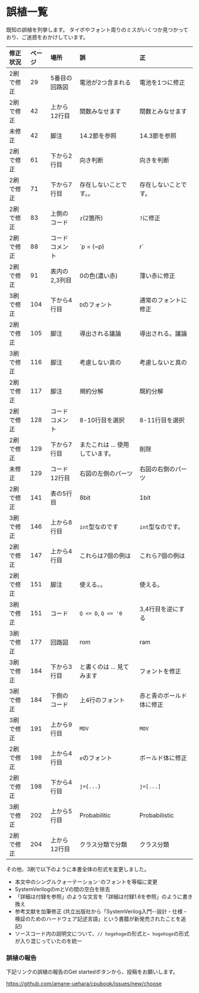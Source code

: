 # 誤植一覧

既知の誤植を列挙します。
タイポやフォント周りのミスがいくつか見つかっており、ご迷惑をおかけしています。

|修正状況 |ページ|場所          |誤  |正  |
|:--------|:-----|:-------------|:---|:---|
|2刷で修正|29    |5番目の回路図 |電池が2つ含まれる|電池を1つに修正|
|2刷で修正|42    |上から12行目  |関数みなせます|関数とみなせます|
|未修正   |42    |脚注          |14.2節を参照|14.3節を参照|
|2刷で修正|61    |下から2行目   |向き判断|向きを判断|
|2刷で修正|71    |下から7行目   |存在しないことです。。|存在しないことです。|
|2刷で修正|83    |上側のコード  |`z`(2箇所)|`?`に修正|
|2刷で修正|88    |コードコメント|`p = (~p) | r`|`p = p ? 1'b0 : 1'b1`|
|2刷で修正|91    |表内の2,3列目 |0の色(濃い赤)|薄い赤に修正|
|3刷で修正|104   |下から4行目   |`D`のフォント|通常のフォントに修正|
|2刷で修正|105   |脚注          |導出される議論|導出される。議論|
|3刷で修正|116   |脚注          |考慮しない真の|考慮しないと真の|
|2刷で修正|117   |脚注          |規約分解|既約分解|
|2刷で修正|128   |コードコメント|8-10行目を選択|8-11行目を選択|
|2刷で修正|129   |下から7行目   |またこれは ... 使用しています。|削除|
|未修正   |129   |コード12行目  |右図の左側のパーツ|右図の右側のパーツ|
|2刷で修正|141   |表の5行目     |8bit|1bit|
|3刷で修正|146   |上から8行目   |`int`型なのです|`int`型なのです。|
|2刷で修正|147   |上から4行目   |これらは7個の例は|これら7個の例は|
|2刷で修正|151   |脚注          |使える。。|使える。|
|3刷で修正|151   |コード        |`Q <= D`, `Q <= '0`|3,4行目を逆にする|
|3刷で修正|177   |回路図        |rom|ram|
|3刷で修正|184   |下から3行目   |と書くのは ... 見てみます|フォントを修正|
|3刷で修正|184   |下側のコード  |上4行のフォント|赤と青のボールド体に修正|
|3刷で修正|191   |上から9行目   |`MDV`|`MOV`|
|2刷で修正|198   |上から4行目   |`e`のフォント|ボールド体に修正|
|2刷で修正|198   |下から4行目   |`j={...}`|`j=[...]`|
|3刷で修正|202   |上から5行目   |Probabilitic|Probabilistic|
|2刷で修正|204   |上から12行目  |クラス分類で分類|クラス分類|

その他、3刷で以下のように本書全体の形式を変更しました。

* 本文中のシングルクォーテーション`'`のフォントを等幅に変更
* SystemVerilogのmとVの間の空白を除去
* 「詳細は付録を参照」のような文言を「詳細は付録1.6を参照」のように書き換え
* 参考文献を加筆修正 (共立出版社から「SystemVerilog入門--設計・仕様・検証のためのハードウェア記述言語」という書籍が新発売されたことを追記)
* ソースコード内の説明文について、`// hogehoge`の形式と`← hogehoge`の形式が入り混じっていたのを統一

### 誤植の報告

下記リンクの誤植の報告のGet startedボタンから、投稿をお願いします。

<https://github.com/amane-uehara/cpubook/issues/new/choose>
